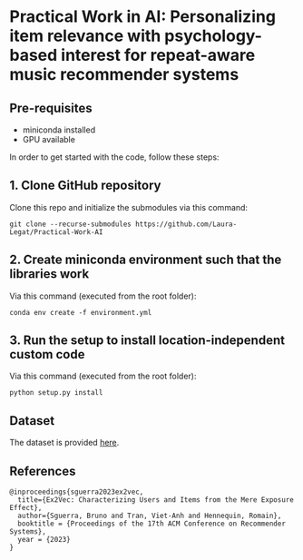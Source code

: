 # Practical Work in AI: Personalizing item relevance with psychology-based interest for repeat-aware music recommender systems

## Pre-requisites

- miniconda installed
- GPU available

In order to get started with the code, follow these steps:

## 1. Clone GitHub repository

Clone this repo and initialize the submodules via this command:

`git clone --recurse-submodules https://github.com/Laura-Legat/Practical-Work-AI`

## 2. Create miniconda environment such that the libraries work

Via this command (executed from the root folder):

`conda env create -f environment.yml`

## 3. Run the setup to install location-independent custom code

Via this command (executed from the root folder):

`python setup.py install`

## Dataset
The dataset is provided [here](https://zenodo.org/record/8316236).

## References

```
@inproceedings{sguerra2023ex2vec,
  title={Ex2Vec: Characterizing Users and Items from the Mere Exposure Effect},
  author={Sguerra, Bruno and Tran, Viet-Anh and Hennequin, Romain},
  booktitle = {Proceedings of the 17th ACM Conference on Recommender Systems},
  year = {2023}
}
```
